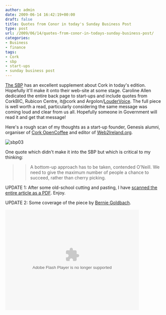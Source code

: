 ```yaml
---
author: admin
date: 2009-06-14 16:42:19+00:00
draft: false
title: Quotes from Conor in today's Sunday Business Post
type: post
url: /2009/06/14/quotes-from-conor-in-todays-sunday-business-post/
categories:
- Business
- finance
tags:
- Cork
- sbp
- start-ups
- sunday business post
---
```


[The SBP](http://www.thepost.ie/) has an excellent supplement about Cork in today's edition. Hopefully it'll make it onto their web-site at some stage. Caroline Allen dedicated the entire back page to start-ups and include quotes from CorkBIC, Rubicon Centre, it@cork and Argolon/[LouderVoice](http://www.loudervoice.com/). The full piece is well worth a read, particularly considering the same message was coming loud and clear from us all. Hopefully someone in Government will read it and get that message!

Here's a rough scan of my thoughts as a start-up founder, Genesis alumni, organiser of [Cork OpenCoffee](http://www.corkopencoffee.org/) and editor of [Web2Ireland.org](http://web2ireland.org/).


![sbp03](https://argolon.com/wp-content/uploads/2009/06/sbp03.png)





One quote which didn't make it into the SBP but which is critical to my thinking:





<blockquote>

> 
> A bottom-up approach has to be taken, contended O'Neill. We need to give the maximum number of people a chance to succeed, rather than cherry picking.
> 
> 
</blockquote>



UPDATE 1: After some old-school cutting and pasting, I have [scanned the entire article as a PDF](https://argolon.com/wp-content/uploads/2009/06/SBP_Cork_Startups_20090614.pdf). Enjoy.

UPDATE 2: Some coverage of the piece by [Bernie Goldbach](http://www.insideview.ie/).

<object classid="clsid:d27cdb6e-ae6d-11cf-96b8-444553540000" align="middle" height="319" codebase="http://download.macromedia.com/pub/shockwave/cabs/flash/swflash.cab#version=9,0,115,0" width="425" id="qikPlayer"><embed src="http://qik.com/swfs/qikPlayer4.swf" pluginspage="http://www.macromedia.com/go/getflashplayer" name="qikPlayer" bgcolor="#333333" allowscriptaccess="sameDomain" align="middle" height="319" width="425" allowfullscreen="true" type="application/x-shockwave-flash" quality="high" flashvars="rssURL=http://qik.com/video/b7a12b5345f34ce49fc68232ddb976e2.rss&autoPlay=false"></embed></object>

